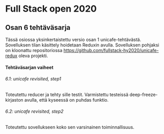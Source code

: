 # Full Stack open 2020
## Osan 6 tehtäväsarja

Tässä osiossa yksinkertaistettu versio osan 1 unicafe-tehtävästä. 
Sovelluksen tilan käsittely hoidetaan Reduxin avulla.
Sovelluksen pohjaksi on kloonattu repositoriossa https://github.com/fullstack-hy2020/unicafe-redux oleva projekti.

#### Tehtäväsarjan vaiheet

###### 6.1: unicafe revisited, step1
Toteutettu reducer ja tehty sille testit.
Varmistettu testeissä deep-freeze-kirjaston avulla, että kyseessä on puhdas funktio. 

###### 6.2: unicafe revisited, step2
Toteutettu sovellukseen koko sen varsinainen toiminnallisuus.